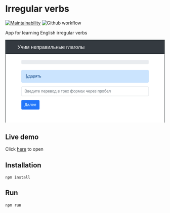 # Irregular verbs

[![Maintainability](https://api.codeclimate.com/v1/badges/b8876ae8d2199e8da902/maintainability)](https://codeclimate.com/github/const-y/irregular-verbs/maintainability)
![Github workflow](https://github.com/const-y/irregular-verbs/actions/workflows/main.yml/badge.svg)

App for learning English irregular verbs

![Irregular verbs](./public/screen.png)

## Live demo
Click [here](https://const-y.github.io/irregular-verbs/) to open

## Installation
```shell
npm install
```
## Run
```shell
npm run
```
